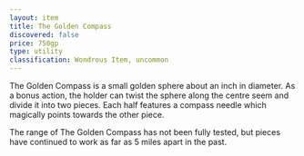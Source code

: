 ```yaml
---
layout: item
title: The Golden Compass
discovered: false
price: 750gp
type: utility
classification: Wondrous Item, uncommon
---
```

The Golden Compass is a small golden sphere about an inch in diameter. As a bonus action, the holder can twist the sphere along the centre seem and divide it into two pieces. Each half features a compass needle which magically points towards the other piece.

The range of The Golden Compass has not been fully tested, but pieces have continued to work as far as 5 miles apart in the past.
